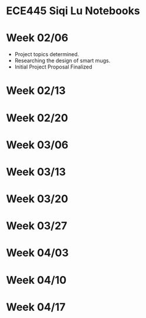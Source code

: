 # ECE445 Siqi Lu Notebooks

# Week 02/06
- Project topics determined.
- Researching the design of smart mugs.
- Initial Project Proposal Finalized

# Week 02/13

# Week 02/20

# Week 03/06

# Week 03/13

# Week 03/20

# Week 03/27

# Week 04/03

# Week 04/10

# Week 04/17